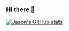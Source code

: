 ### Hi there 👋

[![Jason's GitHub stats](https://github-readme-stats.vercel.app/api?username=jason0kenyon&count_private=true)](https://github.com/anuraghazra/github-readme-stats)


